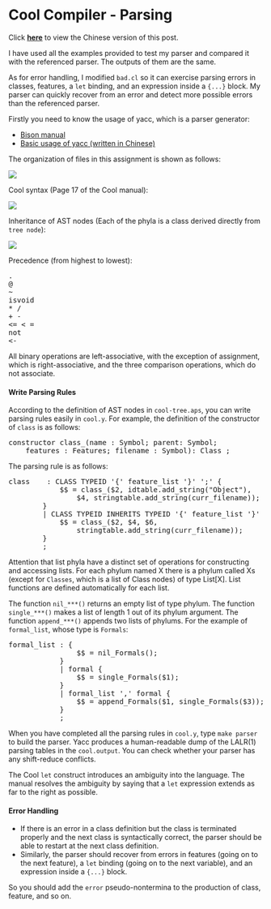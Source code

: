 # Cool Compiler - Parsing

Click **[here](https://masterliu.net/archives/763)** to view the Chinese version of this post.

I have used all the examples provided to test my parser and compared it with the referenced parser. The outputs of them are the same.

As for error handling, I modified `bad.cl` so it can exercise parsing errors in classes, features, a `let` binding, and an expression inside a `{...}` block. My parser can quickly recover from an error and detect more possible errors than the referenced parser.

Firstly you need to know the usage of yacc, which is a parser generator: 

* [Bison manual](http://www.gnu.org/software/bison/manual/html_node/index.html)
* [Basic usage of yacc (written in Chinese)](https://masterliu.net/archives/741)

The organization of files in this assignment is shown as follows:

![](https://img.masterliu.net/cool-compiler/Parser_en.png)

Cool syntax (Page 17 of the Cool manual):

![](https://img.masterliu.net/cool-compiler/cfg.jpg)

Inheritance of AST nodes (Each of the phyla is a class derived directly from `tree node`):

![](https://img.masterliu.net/cool-compiler/tree_node.png)

Precedence (from highest to lowest):
<pre>
.
@
~ 
isvoid
* /
+ -
<= < = 
not
<-
</pre>

All binary operations are left-associative, with the exception of assignment, which is right-associative, and the three comparison operations, which do not associate.

#### Write Parsing Rules

According to the definition of AST nodes in `cool-tree.aps`, you can write parsing rules easily in `cool.y`. For example, the definition of the constructor of `class` is as follows:

<pre>
constructor class_(name : Symbol; parent: Symbol;
    features : Features; filename : Symbol): Class_;
</pre>

The parsing rule is as follows:

<pre>
class    : CLASS TYPEID '{' feature_list '}' ';' {
            $$ = class_($2, idtable.add_string("Object"), 
                $4, stringtable.add_string(curr_filename));
        }
        | CLASS TYPEID INHERITS TYPEID '{' feature_list '}' ';' {
            $$ = class_($2, $4, $6,
                stringtable.add_string(curr_filename));
        }
        ;
</pre>

Attention that list phyla have a distinct set of operations for constructing and accessing lists. For each phylum named X there is a phylum called Xs (except for `Classes`, which is a list of Class nodes) of type List[X]. List functions are defined automatically for each list. 

The function `nil_***()` returns an empty list of type phylum. The function `single_***()` makes a list of length 1 out of its phylum argument. The function `append_***()` appends two lists of phylums. For the example of `formal_list`, whose type is `Formals`:

<pre>
formal_list : {
                $$ = nil_Formals();
            }
            | formal {
                $$ = single_Formals($1);
            }
            | formal_list ',' formal {
                $$ = append_Formals($1, single_Formals($3));
            }
            ;
</pre>

When you have completed all the parsing rules in `cool.y`, type `make parser` to build the parser. Yacc produces a human-readable dump of the LALR(1) parsing tables in the `cool.output`. You can check whether your parser has any shift-reduce conflicts.

The Cool `let` construct introduces an ambiguity into the language. The manual resolves the ambiguity by saying that a `let` expression extends as far to the right as possible.

#### Error Handling

* If there is an error in a class definition but the class is terminated properly and the next class is syntactically correct, the parser should be able to restart at the next class definition.
* Similarly, the parser should recover from errors in features (going on to the next feature), a `let` binding (going on to the next variable), and an expression inside a `{...}` block.

So you should add the `error` pseudo-nontermina to the production of class, feature, and so on.
